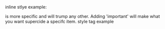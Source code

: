 inline stlye example:<p style="color red"></p> is more specific and will trump any other. Adding 'important' will make what you want supercide a specifc item. 
style tag example <style>
            .paragraph-style{color:red !important;}
html- root element
em- size relative to the parent 
rem- relative to the root
vw-viewport width  vh
Image example
<img scr="pic" alt="name of pic"/>
in the stylesheet ex.#pic name{width:50vw}
pseudo selector

2/10 Saturday Notes
